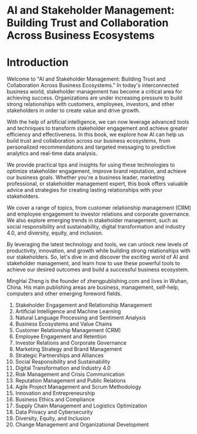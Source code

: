 # AI and Stakeholder Management: Building Trust and Collaboration Across Business Ecosystems

# Introduction

Welcome to "AI and Stakeholder Management: Building Trust and Collaboration Across Business Ecosystems." In today's interconnected business world, stakeholder management has become a critical area for achieving success. Organizations are under increasing pressure to build strong relationships with customers, employees, investors, and other stakeholders in order to create value and drive growth.

With the help of artificial intelligence, we can now leverage advanced tools and techniques to transform stakeholder engagement and achieve greater efficiency and effectiveness. In this book, we explore how AI can help us build trust and collaboration across our business ecosystems, from personalized recommendations and targeted messaging to predictive analytics and real-time data analysis.

We provide practical tips and insights for using these technologies to optimize stakeholder engagement, improve brand reputation, and achieve our business goals. Whether you're a business leader, marketing professional, or stakeholder management expert, this book offers valuable advice and strategies for creating lasting relationships with your stakeholders.

We cover a range of topics, from customer relationship management (CRM) and employee engagement to investor relations and corporate governance. We also explore emerging trends in stakeholder management, such as social responsibility and sustainability, digital transformation and industry 4.0, and diversity, equity, and inclusion.

By leveraging the latest technology and tools, we can unlock new levels of productivity, innovation, and growth while building strong relationships with our stakeholders. So, let's dive in and discover the exciting world of AI and stakeholder management, and learn how to use these powerful tools to achieve our desired outcomes and build a successful business ecosystem.

MingHai Zheng is the founder of zhengpublishing.com and lives in Wuhan, China. His main publishing areas are business, management, self-help, computers and other emerging foreword fields.



1. Stakeholder Engagement and Relationship Management
2. Artificial Intelligence and Machine Learning
3. Natural Language Processing and Sentiment Analysis
4. Business Ecosystems and Value Chains
5. Customer Relationship Management (CRM)
6. Employee Engagement and Retention
7. Investor Relations and Corporate Governance
8. Marketing Strategy and Brand Management
9. Strategic Partnerships and Alliances
10. Social Responsibility and Sustainability
11. Digital Transformation and Industry 4.0
12. Risk Management and Crisis Communication
13. Reputation Management and Public Relations
14. Agile Project Management and Scrum Methodology
15. Innovation and Entrepreneurship
16. Business Ethics and Compliance
17. Supply Chain Management and Logistics Optimization
18. Data Privacy and Cybersecurity
19. Diversity, Equity, and Inclusion
20. Change Management and Organizational Development



